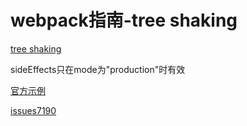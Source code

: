 # webpack指南-tree shaking

[tree shaking](https://webpack.docschina.org/guides/tree-shaking/)

sideEffects只在mode为"production"时有效

[官方示例](https://github.com/webpack/webpack/tree/master/examples/side-effects)

[issues7190](https://github.com/webpack/webpack/issues/7190)
